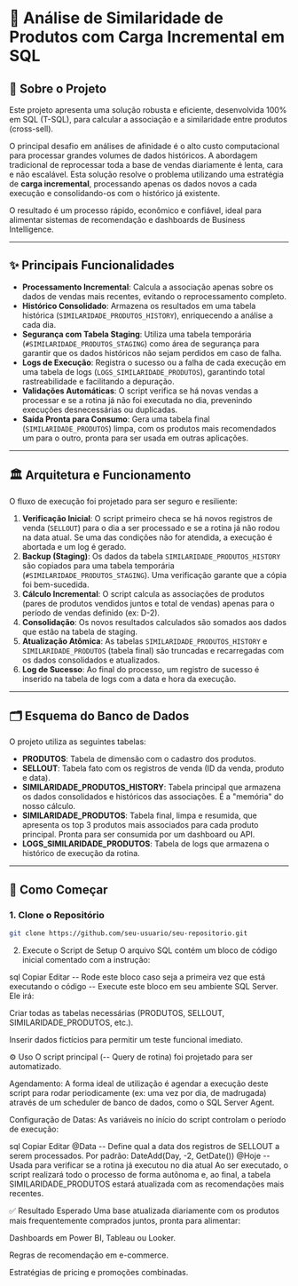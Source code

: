 # 🧠 Análise de Similaridade de Produtos com Carga Incremental em SQL

## 📖 Sobre o Projeto

Este projeto apresenta uma solução robusta e eficiente, desenvolvida 100% em SQL (T-SQL), para calcular a associação e a similaridade entre produtos (cross-sell).

O principal desafio em análises de afinidade é o alto custo computacional para processar grandes volumes de dados históricos. A abordagem tradicional de reprocessar toda a base de vendas diariamente é lenta, cara e não escalável. Esta solução resolve o problema utilizando uma estratégia de **carga incremental**, processando apenas os dados novos a cada execução e consolidando-os com o histórico já existente.

O resultado é um processo rápido, econômico e confiável, ideal para alimentar sistemas de recomendação e dashboards de Business Intelligence.

---

## ✨ Principais Funcionalidades

- **Processamento Incremental**: Calcula a associação apenas sobre os dados de vendas mais recentes, evitando o reprocessamento completo.
- **Histórico Consolidado**: Armazena os resultados em uma tabela histórica (`SIMILARIDADE_PRODUTOS_HISTORY`), enriquecendo a análise a cada dia.
- **Segurança com Tabela Staging**: Utiliza uma tabela temporária (`#SIMILARIDADE_PRODUTOS_STAGING`) como área de segurança para garantir que os dados históricos não sejam perdidos em caso de falha.
- **Logs de Execução**: Registra o sucesso ou a falha de cada execução em uma tabela de logs (`LOGS_SIMILARIDADE_PRODUTOS`), garantindo total rastreabilidade e facilitando a depuração.
- **Validações Automáticas**: O script verifica se há novas vendas a processar e se a rotina já não foi executada no dia, prevenindo execuções desnecessárias ou duplicadas.
- **Saída Pronta para Consumo**: Gera uma tabela final (`SIMILARIDADE_PRODUTOS`) limpa, com os produtos mais recomendados um para o outro, pronta para ser usada em outras aplicações.

---

## 🏛️ Arquitetura e Funcionamento

O fluxo de execução foi projetado para ser seguro e resiliente:

1. **Verificação Inicial**: O script primeiro checa se há novos registros de venda (`SELLOUT`) para o dia a ser processado e se a rotina já não rodou na data atual. Se uma das condições não for atendida, a execução é abortada e um log é gerado.
2. **Backup (Staging)**: Os dados da tabela `SIMILARIDADE_PRODUTOS_HISTORY` são copiados para uma tabela temporária (`#SIMILARIDADE_PRODUTOS_STAGING`). Uma verificação garante que a cópia foi bem-sucedida.
3. **Cálculo Incremental**: O script calcula as associações de produtos (pares de produtos vendidos juntos e total de vendas) apenas para o período de vendas definido (ex: D-2).
4. **Consolidação**: Os novos resultados calculados são somados aos dados que estão na tabela de staging.
5. **Atualização Atômica**: As tabelas `SIMILARIDADE_PRODUTOS_HISTORY` e `SIMILARIDADE_PRODUTOS` (tabela final) são truncadas e recarregadas com os dados consolidados e atualizados.
6. **Log de Sucesso**: Ao final do processo, um registro de sucesso é inserido na tabela de logs com a data e hora da execução.

---

## 🗂️ Esquema do Banco de Dados

O projeto utiliza as seguintes tabelas:

- **PRODUTOS**: Tabela de dimensão com o cadastro dos produtos.
- **SELLOUT**: Tabela fato com os registros de venda (ID da venda, produto e data).
- **SIMILARIDADE_PRODUTOS_HISTORY**: Tabela principal que armazena os dados consolidados e históricos das associações. É a "memória" do nosso cálculo.
- **SIMILARIDADE_PRODUTOS**: Tabela final, limpa e resumida, que apresenta os top 3 produtos mais associados para cada produto principal. Pronta para ser consumida por um dashboard ou API.
- **LOGS_SIMILARIDADE_PRODUTOS**: Tabela de logs que armazena o histórico de execução da rotina.

---

## 🚀 Como Começar

### 1. Clone o Repositório

```bash
git clone https://github.com/seu-usuario/seu-repositorio.git
```

2. Execute o Script de Setup
O arquivo SQL contém um bloco de código inicial comentado com a instrução:

sql
Copiar
Editar
-- Rode este bloco caso seja a primeira vez que está executando o código --
Execute este bloco em seu ambiente SQL Server. Ele irá:

Criar todas as tabelas necessárias (PRODUTOS, SELLOUT, SIMILARIDADE_PRODUTOS, etc.).

Inserir dados fictícios para permitir um teste funcional imediato.

⚙️ Uso
O script principal (-- Query de rotina) foi projetado para ser automatizado.

Agendamento: A forma ideal de utilização é agendar a execução deste script para rodar periodicamente (ex: uma vez por dia, de madrugada) através de um scheduler de banco de dados, como o SQL Server Agent.

Configuração de Datas: As variáveis no início do script controlam o período de execução:

sql
Copiar
Editar
@Data -- Define qual a data dos registros de SELLOUT a serem processados. Por padrão: DateAdd(Day, -2, GetDate())
@Hoje -- Usada para verificar se a rotina já executou no dia atual
Ao ser executado, o script realizará todo o processo de forma autônoma e, ao final, a tabela SIMILARIDADE_PRODUTOS estará atualizada com as recomendações mais recentes.

✅ Resultado Esperado
Uma base atualizada diariamente com os produtos mais frequentemente comprados juntos, pronta para alimentar:

Dashboards em Power BI, Tableau ou Looker.

Regras de recomendação em e-commerce.

Estratégias de pricing e promoções combinadas.


